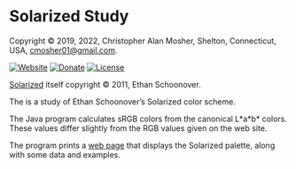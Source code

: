 # Solarized Study

Copyright © 2019, 2022, Christopher Alan Mosher, Shelton, Connecticut, USA, <cmosher01@gmail.com>.

[![Website](https://img.shields.io/website/https/cmosher01.github.io/Solarized-Study.svg)](https://cmosher01.github.io/Solarized-Study)
[![Donate](https://img.shields.io/badge/Donate-PayPal-green.svg)](https://www.paypal.com/cgi-bin/webscr?cmd=_s-xclick&hosted_button_id=CVSSQ2BWDCKQ2)
[![License](https://img.shields.io/github/license/cmosher01/Solarized-Study.svg)](https://www.gnu.org/licenses/gpl.html)

[Solarized](https://ethanschoonover.com/solarized/) itself copyright © 2011, Ethan Schoonover.

The is a study of Ethan Schoonover’s Solarized color scheme.

The Java program calculates sRGB colors from the canonical L\*a\*b\* colors.
These values differ slightly from the RGB values given on the web site.

The program prints a [web page](https://cmosher01.github.io/Solarized-Study)
that displays the Solarized palette, along with some data and examples.
